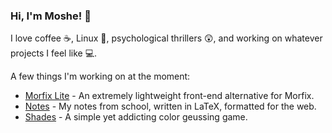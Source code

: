 <!--
### Hi there 👋

**outofink/outofink** is a ✨ _special_ ✨ repository because its `README.md` (this file) appears on your GitHub profile.

Here are some ideas to get you started:

- 🔭 I’m currently working on ...
- 🌱 I’m currently learning ...
- 👯 I’m looking to collaborate on ...
- 🤔 I’m looking for help with ...
- 💬 Ask me about ...
- 📫 How to reach me: ...
- 😄 Pronouns: ...
- ⚡ Fun fact: ...
-->


### Hi, I'm Moshe! 👋
I love coffee ☕, Linux 🐧, psychological thrillers 😲, and working on whatever projects I feel like 💻.

A few things I'm working on at the moment:
 - [Morfix Lite](https://github.com/outofink/morfix-lite) - An extremely lightweight front-end alternative for Morfix.
 - [Notes](https://github.com/outofink/notes) - My notes from school, written in LaTeX, formatted for the web.
 - [Shades](https://github.com/outofink/shades) - A simple yet addicting color geussing game.
